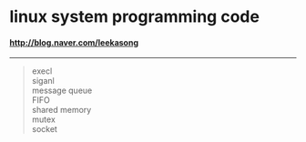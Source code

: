 # linux system programming code

#### http://blog.naver.com/leekasong 

***

> execl <br/>
> siganl <br/>
> message queue <br/>
> FIFO <br/>
> shared memory <br/>
> mutex <br/>
> socket <br/>


